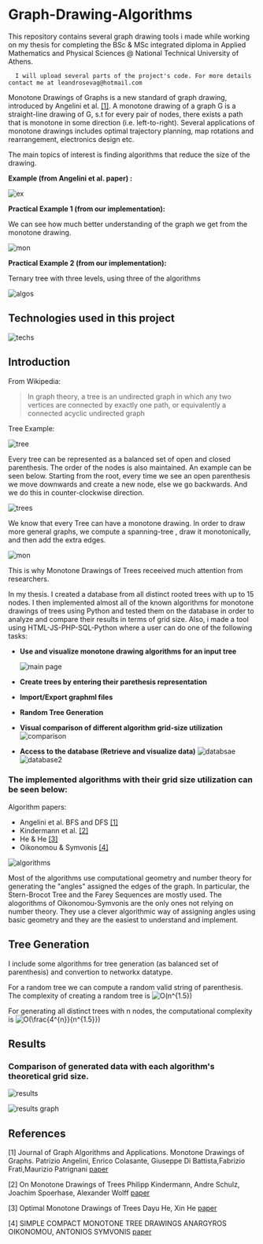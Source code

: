 # Graph-Drawing-Algorithms

This repository contains several graph drawing tools i made while working on my thesis for completing the BSc & MSc integrated diploma in Applied Mathematics and Physical Sciences @ National Technical University of Athens.  

      I will upload several parts of the project's code. For more details contact me at leandrosevag@hotmail.com

Monotone Drawings of Graphs is a new standard of graph drawing, introduced by Angelini et al. [[1]](#1).
A monotone drawing of a graph G is a straight-line drawing of G, s.t for every pair of nodes, there exists a path that is monotone in some direction (i.e. left-to-right). Several applications of monotone drawings includes optimal trajectory planning, map rotations and rearrangement, electronics design etc.


The main topics of interest is finding algorithms that reduce the size of the drawing. 

**Example  (from Angelini et al. paper) :**

![ex](https://i.ibb.co/x8fhRTT/angelini-et-al.png)

**Practical Example 1 (from our implementation):**

We can see how much better understanding of the graph we get from the monotone drawing. 

![mon](https://i.ibb.co/DzPNh1F/mon.png)

**Practical Example 2 (from our implementation):**

Ternary tree with three levels, using three of the algorithms

![algos](https://i.ibb.co/qM00fps/algos.png)


## Technologies used in this project

![techs](https://i.ibb.co/qdfX2gc/techs.png)


## Introduction 

From Wikipedia:
> In graph theory, a tree is an undirected graph in which any two vertices are connected by exactly one path, or equivalently a connected acyclic undirected graph

Tree Example:

![tree](https://i.ibb.co/rvTMb1S/unnamed0.png)

Every tree can be represented as a balanced set of open and closed parenthesis. The order of the nodes is also maintained. An example can be seen below. Starting from the root, every time we see an open parenthesis we move downwards and create a new node, else we go backwards. And we do this in counter-clockwise direction.

![trees](https://i.ibb.co/Xt9RTYZ/Untitled.png)

We know that every Tree can have a monotone drawing. In order to draw more general graphs, we compute a spanning-tree , draw it monotonically, and then add the extra edges. 

![mon](https://i.ibb.co/bLvL2ZF/Picture1.png)

This is why Monotone Drawings of Trees receeived much attention from researchers. 

In my thesis. I created a database from all distinct rooted trees with up to 15 nodes. I then implemented almost all of the known algorithms for monotone drawings of trees using Python and tested them on the database in order to analyze and compare their results in terms of grid size.
Also, i made a tool using HTML-JS-PHP-SQL-Python where a user can do one of the following tasks:

- **Use and visualize monotone drawing algorithms for an input tree**

  ![main page](https://i.ibb.co/4Ptx5f0/Capture001.png)
  
- **Create trees by entering their parethesis representation**


- **Import/Export graphml files**

- **Random Tree Generation**

- **Visual comparison of different algorithm grid-size utilization**
  ![comparison](https://i.ibb.co/7bb5YNX/algorithm-comparison.png)
  
- **Access to the database (Retrieve and visualize data)**
  ![databsae](https://i.ibb.co/WvDDm2t/Capture14.png)
  ![database2](https://i.ibb.co/fDn4X3z/Capture15.png)

### The implemented algorithms with their grid size utilization can be seen below:

Algorithm papers:
  - Angelini et al. BFS and DFS [[1]](#1)
  - Kindermann et al. [[2]](#2)
  - He & He [[3]](#3)
  - Oikonomou & Symvonis  [[4]](#4)


![algorithms](https://i.ibb.co/gTRdn2r/algorithms.png)
      
      
Most of the algorithms use computational geometry and number theory for generating the "angles" assigned the edges of the graph. In particular, the Stern-Brocot Tree and the Farey Sequences are mostly used. The alogorithms of Oikonomou-Symvonis are the only ones not relying on number theory. They use a clever algorithmic way of assigning angles using basic geometry and they are the easiest to understand and implement. 

## Tree Generation

I include some algorithms for tree generation (as balanced set of parenthesis) and convertion to networkx datatype.

For a random tree we can compute a random valid string of parenthesis. The complexity of creating a random tree is   <img src="https://latex.codecogs.com/png.latex?\inline&space;O(n^{1.5})" title="O(n^{1.5})" />

For generating all distinct trees with n nodes, the computational complexity is   <img src="https://latex.codecogs.com/png.latex?\inline&space;O(\frac{4^{n}}{n^{1.5}})" title="O(\frac{4^{n}}{n^{1.5}})" />



## Results

### Comparison of generated data with each algorithm's theoretical grid size.

![results](https://i.ibb.co/FWLLGMM/res.png)

![results graph](https://i.ibb.co/3SJhpZm/Picture2.png)


## References

<a id="1">[1]</a> 
Journal of Graph Algorithms and Applications. Monotone Drawings of Graphs. 
Patrizio Angelini, Enrico Colasante, Giuseppe Di Battista,Fabrizio Frati,Maurizio Patrignani
[paper](https://www.emis.de/journals/JGAA/accepted/2012/Angelini+2012.16.1.pdf)

<a id="2">[2]</a> 
On Monotone Drawings of Trees
Philipp Kindermann, Andre Schulz, Joachim Spoerhase, Alexander Wolff
[paper](https://arxiv.org/pdf/1505.01410.pdf)

<a id="3">[3]</a> 
Optimal Monotone Drawings of Trees
Dayu He, Xin He
[paper](https://arxiv.org/pdf/1604.03921v1.pdf)

<a id="4">[4]</a> 
SIMPLE COMPACT MONOTONE TREE DRAWINGS 
ANARGYROS OIKONOMOU, ANTONIOS SYMVONIS
[paper](https://arxiv.org/pdf/1708.09653.pdf)







